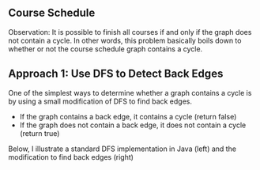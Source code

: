 ## Course Schedule 

Observation: It is possible to finish all courses if and only if the graph does not contain a cycle.
In other words, this problem basically boils down to whether or not the course schedule graph contains a cycle.

## Approach 1: Use DFS to Detect Back Edges
One of the simplest ways to determine whether a graph contains a cycle is by using a small modification of DFS to find back edges.
- If the graph contains a back edge, it contains a cycle (return false)
- If the graph does not contain a back edge, it does not contain a cycle (return true)

Below, I illustrate a standard DFS implementation in Java (left) and the modification to find back edges (right)
